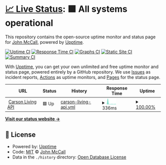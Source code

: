 # [📈 Live Status](https://lowlydba.github.io/carson-living-upptime): <!--live status--> **🟩 All systems operational**

This repository contains the open-source uptime monitor and status page for [John McCall](lowlydba.com), powered by [Upptime](https://github.com/upptime/upptime).

[![Uptime CI](https://github.com/lowlydba/carson-living-upptime/workflows/Uptime%20CI/badge.svg)](https://github.com/lowlydba/carson-living-upptime/actions?query=workflow%3A%22Uptime+CI%22)
[![Response Time CI](https://github.com/lowlydba/carson-living-upptime/workflows/Response%20Time%20CI/badge.svg)](https://github.com/lowlydba/carson-living-upptime/actions?query=workflow%3A%22Response+Time+CI%22)
[![Graphs CI](https://github.com/lowlydba/carson-living-upptime/workflows/Graphs%20CI/badge.svg)](https://github.com/lowlydba/carson-living-upptime/actions?query=workflow%3A%22Graphs+CI%22)
[![Static Site CI](https://github.com/lowlydba/carson-living-upptime/workflows/Static%20Site%20CI/badge.svg)](https://github.com/lowlydba/carson-living-upptime/actions?query=workflow%3A%22Static+Site+CI%22)
[![Summary CI](https://github.com/lowlydba/carson-living-upptime/workflows/Summary%20CI/badge.svg)](https://github.com/lowlydba/carson-living-upptime/actions?query=workflow%3A%22Summary+CI%22)

With [Upptime](https://upptime.js.org), you can get your own unlimited and free uptime monitor and status page, powered entirely by a GitHub repository. We use [Issues](https://github.com/lowlydba/carson-living-upptime/issues) as incident reports, [Actions](https://github.com/lowlydba/carson-living-upptime/actions) as uptime monitors, and [Pages](https://lowlydba.github.io/carson-living-upptime) for the status page.

<!--start: status pages-->
<!-- This summary is generated by Upptime (https://github.com/upptime/upptime) -->
<!-- Do not edit this manually, your changes will be overwritten -->
<!-- prettier-ignore -->
| URL | Status | History | Response Time | Uptime |
| --- | ------ | ------- | ------------- | ------ |
| <img alt="" src="https://static.wixstatic.com/media/71929b_42a030de97d54931afa3bca955aa0edb~mv2.jpeg/v1/fill/w_32%2Ch_32%2Clg_1%2Cusm_0.66_1.00_0.01/71929b_42a030de97d54931afa3bca955aa0edb~mv2.jpeg" height="13"> [Carson Living API](https://api.carson.live/api/v1.4.11/auth/login/) | 🟩 Up | [carson-living-api.yml](https://github.com/lowlydba/carson-living-upptime/commits/HEAD/history/carson-living-api.yml) | <details><summary><img alt="Response time graph" src="./graphs/carson-living-api/response-time-week.png" height="20"> 336ms</summary><br><a href="https://lowlydba.github.io/carson-living-upptime/history/carson-living-api"><img alt="Response time 1113" src="https://img.shields.io/endpoint?url=https%3A%2F%2Fraw.githubusercontent.com%2Flowlydba%2Fcarson-living-upptime%2FHEAD%2Fapi%2Fcarson-living-api%2Fresponse-time.json"></a><br><a href="https://lowlydba.github.io/carson-living-upptime/history/carson-living-api"><img alt="24-hour response time 127" src="https://img.shields.io/endpoint?url=https%3A%2F%2Fraw.githubusercontent.com%2Flowlydba%2Fcarson-living-upptime%2FHEAD%2Fapi%2Fcarson-living-api%2Fresponse-time-day.json"></a><br><a href="https://lowlydba.github.io/carson-living-upptime/history/carson-living-api"><img alt="7-day response time 336" src="https://img.shields.io/endpoint?url=https%3A%2F%2Fraw.githubusercontent.com%2Flowlydba%2Fcarson-living-upptime%2FHEAD%2Fapi%2Fcarson-living-api%2Fresponse-time-week.json"></a><br><a href="https://lowlydba.github.io/carson-living-upptime/history/carson-living-api"><img alt="30-day response time 1463" src="https://img.shields.io/endpoint?url=https%3A%2F%2Fraw.githubusercontent.com%2Flowlydba%2Fcarson-living-upptime%2FHEAD%2Fapi%2Fcarson-living-api%2Fresponse-time-month.json"></a><br><a href="https://lowlydba.github.io/carson-living-upptime/history/carson-living-api"><img alt="1-year response time 1113" src="https://img.shields.io/endpoint?url=https%3A%2F%2Fraw.githubusercontent.com%2Flowlydba%2Fcarson-living-upptime%2FHEAD%2Fapi%2Fcarson-living-api%2Fresponse-time-year.json"></a></details> | <details><summary><a href="https://lowlydba.github.io/carson-living-upptime/history/carson-living-api">100.00%</a></summary><a href="https://lowlydba.github.io/carson-living-upptime/history/carson-living-api"><img alt="All-time uptime 99.83%" src="https://img.shields.io/endpoint?url=https%3A%2F%2Fraw.githubusercontent.com%2Flowlydba%2Fcarson-living-upptime%2FHEAD%2Fapi%2Fcarson-living-api%2Fuptime.json"></a><br><a href="https://lowlydba.github.io/carson-living-upptime/history/carson-living-api"><img alt="24-hour uptime 100.00%" src="https://img.shields.io/endpoint?url=https%3A%2F%2Fraw.githubusercontent.com%2Flowlydba%2Fcarson-living-upptime%2FHEAD%2Fapi%2Fcarson-living-api%2Fuptime-day.json"></a><br><a href="https://lowlydba.github.io/carson-living-upptime/history/carson-living-api"><img alt="7-day uptime 100.00%" src="https://img.shields.io/endpoint?url=https%3A%2F%2Fraw.githubusercontent.com%2Flowlydba%2Fcarson-living-upptime%2FHEAD%2Fapi%2Fcarson-living-api%2Fuptime-week.json"></a><br><a href="https://lowlydba.github.io/carson-living-upptime/history/carson-living-api"><img alt="30-day uptime 99.77%" src="https://img.shields.io/endpoint?url=https%3A%2F%2Fraw.githubusercontent.com%2Flowlydba%2Fcarson-living-upptime%2FHEAD%2Fapi%2Fcarson-living-api%2Fuptime-month.json"></a><br><a href="https://lowlydba.github.io/carson-living-upptime/history/carson-living-api"><img alt="1-year uptime 99.83%" src="https://img.shields.io/endpoint?url=https%3A%2F%2Fraw.githubusercontent.com%2Flowlydba%2Fcarson-living-upptime%2FHEAD%2Fapi%2Fcarson-living-api%2Fuptime-year.json"></a></details>

<!--end: status pages-->

[**Visit our status website →**](https://lowlydba.github.io/carson-living-upptime)

## 📄 License

- Powered by: [Upptime](https://github.com/upptime/upptime)
- Code: [MIT](./LICENSE) © [John McCall](lowlydba.com)
- Data in the `./history` directory: [Open Database License](https://opendatacommons.org/licenses/odbl/1-0/)
